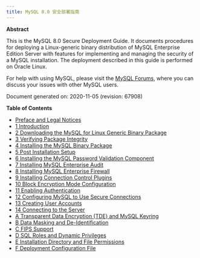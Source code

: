 ```yaml
---
title: MySQL 8.0 安全部署指南
---
```


**Abstract**

This is the MySQL 8.0 Secure Deployment Guide. It documents procedures for deploying a Linux-generic binary distribution of MySQL Enterprise Edition Server with features for implementing and managing the security of a MySQL installation. The deployment described in this guide is performed on Oracle Linux.

For help with using MySQL, please visit the [MySQL Forums](http://forums.mysql.com/), where you can discuss your issues with other MySQL users.

Document generated on: 2020-11-05 (revision: 67908)

**Table of Contents**

- [Preface and Legal Notices](https://dev.mysql.com/doc/mysql-secure-deployment-guide/8.0/en/preface.html)
- [1 Introduction](https://dev.mysql.com/doc/mysql-secure-deployment-guide/8.0/en/secure-deployment-overview.html)
- [2 Downloading the MySQL for Linux Generic Binary Package](https://dev.mysql.com/doc/mysql-secure-deployment-guide/8.0/en/secure-deployment-download.html)
- [3 Verifying Package Integrity](https://dev.mysql.com/doc/mysql-secure-deployment-guide/8.0/en/secure-deployment-verify-package.html)
- [4 Installing the MySQL Binary Package](https://dev.mysql.com/doc/mysql-secure-deployment-guide/8.0/en/secure-deployment-install.html)
- [5 Post Installation Setup](https://dev.mysql.com/doc/mysql-secure-deployment-guide/8.0/en/secure-deployment-post-install.html)
- [6 Installing the MySQL Password Validation Component](https://dev.mysql.com/doc/mysql-secure-deployment-guide/8.0/en/secure-deployment-password-validation.html)
- [7 Installing MySQL Enterprise Audit](https://dev.mysql.com/doc/mysql-secure-deployment-guide/8.0/en/secure-deployment-audit.html)
- [8 Installing MySQL Enterprise Firewall](https://dev.mysql.com/doc/mysql-secure-deployment-guide/8.0/en/secure-deployment-firewall.html)
- [9 Installing Connection Control Plugins](https://dev.mysql.com/doc/mysql-secure-deployment-guide/8.0/en/secure-deployment-connection-control.html)
- [10 Block Encryption Mode Configuration](https://dev.mysql.com/doc/mysql-secure-deployment-guide/8.0/en/secure-deployment-block-encryption-mode.html)
- [11 Enabling Authentication](https://dev.mysql.com/doc/mysql-secure-deployment-guide/8.0/en/secure-deployment-configure-authentication.html)
- [12 Configuring MySQL to Use Secure Connections](https://dev.mysql.com/doc/mysql-secure-deployment-guide/8.0/en/secure-deployment-secure-connections.html)
- [13 Creating User Accounts](https://dev.mysql.com/doc/mysql-secure-deployment-guide/8.0/en/secure-deployment-user-accounts.html)
- [14 Connecting to the Server](https://dev.mysql.com/doc/mysql-secure-deployment-guide/8.0/en/secure-deployment-connect.html)
- [A Transparent Data Encryption (TDE) and MySQL Keyring](https://dev.mysql.com/doc/mysql-secure-deployment-guide/8.0/en/secure-deployment-data-encryption.html)
- [B Data Masking and De-Identification](https://dev.mysql.com/doc/mysql-secure-deployment-guide/8.0/en/secure-deployment-data-masking.html)
- [C FIPS Support](https://dev.mysql.com/doc/mysql-secure-deployment-guide/8.0/en/secure-deployment-fips.html)
- [D SQL Roles and Dynamic Privileges](https://dev.mysql.com/doc/mysql-secure-deployment-guide/8.0/en/secure-deployment-roles-dynamic-privileges.html)
- [E Installation Directory and File Permissions](https://dev.mysql.com/doc/mysql-secure-deployment-guide/8.0/en/secure-deployment-permissions.html)
- [F Deployment Configuration File](https://dev.mysql.com/doc/mysql-secure-deployment-guide/8.0/en/secure-deployment-configuration-file.html)